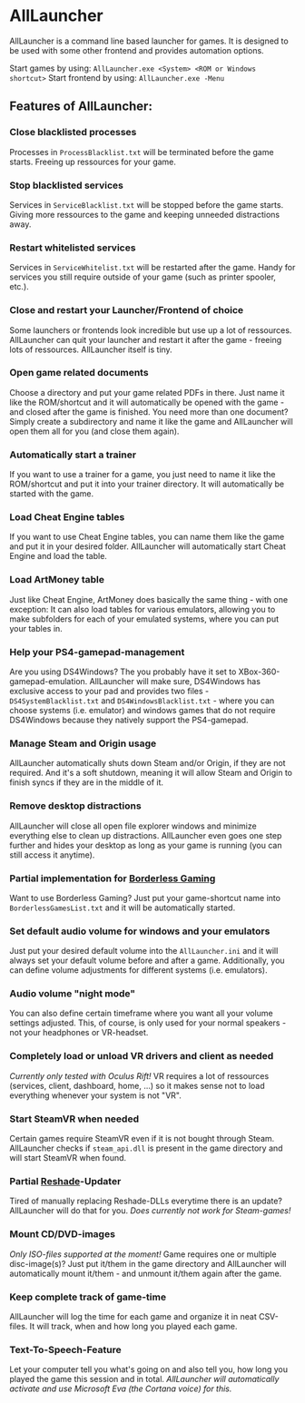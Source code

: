 # AllLauncher
AllLauncher is a command line based launcher for games. It is designed to be used with some other frontend and provides automation options.

Start games by using:   `AllLauncher.exe <System> <ROM or Windows shortcut>`
Start frontend by using:   `AllLauncher.exe -Menu`


## Features of AllLauncher:

### Close blacklisted processes
Processes in `ProcessBlacklist.txt` will be terminated before the game starts. Freeing up ressources for your game. 

### Stop blacklisted services
Services in `ServiceBlacklist.txt` will be stopped before the game starts. Giving more ressources to the game and keeping unneeded distractions away.

### Restart whitelisted services
Services in `ServiceWhitelist.txt` will be restarted after the game. Handy for services you still require outside of your game (such as printer spooler, etc.). 

### Close and restart your Launcher/Frontend of choice
Some launchers or frontends look incredible but use up a lot of ressources. AllLauncher can quit your launcher and restart it after the game - freeing lots of ressources. AllLauncher itself is tiny. 

### Open game related documents
Choose a directory and put your game related PDFs in there. Just name it like the ROM/shortcut and it will automatically be opened with the game - and closed after the game is finished. 
You need more than one document? Simply create a subdirectory and name it like the game and AllLauncher will open them all for you (and close them again). 

### Automatically start a trainer
If you want to use a trainer for a game, you just need to name it like the ROM/shortcut and put it into your trainer directory. It will automatically be started with the game. 

### Load Cheat Engine tables
If you want to use Cheat Engine tables, you can name them like the game and put it in your desired folder. AllLauncher will automatically start Cheat Engine and load the table. 

### Load ArtMoney table
Just like Cheat Engine, ArtMoney does basically the same thing - with one exception: It can also load tables for various emulators, allowing you to make subfolders for each of your emulated systems, where you can put your tables in. 

### Help your PS4-gamepad-management
Are you using DS4Windows? The you probably have it set to XBox-360-gamepad-emulation. AllLauncher will make sure, DS4Windows has exclusive access to your pad and provides two files - `DS4SystemBlacklist.txt` and `DS4WindowsBlacklist.txt` - where you can choose systems (i.e. emulator) and windows games that do not require DS4Windows because they natively support the PS4-gamepad. 

### Manage Steam and Origin usage
AllLauncher automatically shuts down Steam and/or Origin, if they are not required. And it's a soft shutdown, meaning it will allow Steam and Origin to finish syncs if they are in the middle of it. 

### Remove desktop distractions
AllLauncher will close all open file explorer windows and minimize everything else to clean up distractions. AllLauncher even goes one step further and hides your desktop as long as your game is running (you can still access it anytime).

### Partial implementation for [Borderless Gaming](https://github.com/Codeusa/Borderless-Gaming/releases)
Want to use Borderless Gaming? Just put your game-shortcut name into `BorderlessGamesList.txt` and it will be automatically started. 

### Set default audio volume for windows and your emulators
Just put your desired default volume into the `AllLauncher.ini` and it will always set your default volume before and after a game. 
Additionally, you can define volume adjustments for different systems (i.e. emulators). 

### Audio volume "night mode"
You can also define certain timeframe where you want all your volume settings adjusted. This, of course, is only used for your normal speakers - not your headphones or VR-headset. 

### Completely load or unload VR drivers and client as needed
*Currently only tested with Oculus Rift!*
VR requires a lot of ressources (services, client, dashboard, home, ...) so it makes sense not to load everything whenever your system is not "VR". 

### Start SteamVR when needed
Certain games require SteamVR even if it is not bought through Steam. AllLauncher checks if `steam_api.dll` is present in the game directory and will start SteamVR when found. 

### Partial [Reshade](https://reshade.me/)-Updater
Tired of manually replacing Reshade-DLLs everytime there is an update? AllLauncher will do that for you. 
*Does currently not work for Steam-games!*

### Mount CD/DVD-images
*Only ISO-files supported at the moment!*
Game requires one or multiple disc-image(s)? Just put it/them in the game directory and AllLauncher will automatically mount it/them - and unmount it/them again after the game. 

### Keep complete track of game-time
AllLauncher will log the time for each game and organize it in neat CSV-files. It will track, when and how long you played each game.

### Text-To-Speech-Feature
Let your computer tell you what's going on and also tell you, how long you played the game this session and in total. 
*AllLauncher will automatically activate and use Microsoft Eva (the Cortana voice) for this.*
